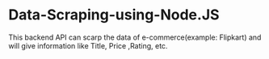 # Data-Scraping-using-Node.JS
This backend API can scarp the data of e-commerce(example: Flipkart) and will give information like Title, Price ,Rating, etc. 
